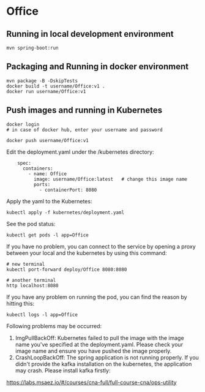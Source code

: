 # Office

## Running in local development environment

```
mvn spring-boot:run
```

## Packaging and Running in docker environment

```
mvn package -B -DskipTests
docker build -t username/Office:v1 .
docker run username/Office:v1
```

## Push images and running in Kubernetes

```
docker login 
# in case of docker hub, enter your username and password

docker push username/Office:v1
```

Edit the deployment.yaml under the /kubernetes directory:
```
    spec:
      containers:
        - name: Office
          image: username/Office:latest   # change this image name
          ports:
            - containerPort: 8080

```

Apply the yaml to the Kubernetes:
```
kubectl apply -f kubernetes/deployment.yaml
```

See the pod status:
```
kubectl get pods -l app=Office
```

If you have no problem, you can connect to the service by opening a proxy between your local and the kubernetes by using this command:
```
# new terminal
kubectl port-forward deploy/Office 8080:8080

# another terminal
http localhost:8080
```

If you have any problem on running the pod, you can find the reason by hitting this:
```
kubectl logs -l app=Office
```

Following problems may be occurred:

1. ImgPullBackOff:  Kubernetes failed to pull the image with the image name you've specified at the deployment.yaml. Please check your image name and ensure you have pushed the image properly.
1. CrashLoopBackOff: The spring application is not running properly. If you didn't provide the kafka installation on the kubernetes, the application may crash. Please install kafka firstly:

https://labs.msaez.io/#/courses/cna-full/full-course-cna/ops-utility

